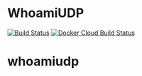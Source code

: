 # WhoamiUDP

[![Build Status](https://travis-ci.com/containous/whoamiudp.svg?branch=master)](https://travis-ci.com/containous/whoamiudp)
[![Docker Cloud Build Status](https://img.shields.io/docker/cloud/build/containous/whoamiudp.svg)](https://hub.docker.com/r/containous/whoamiudp)
# whoamiudp

